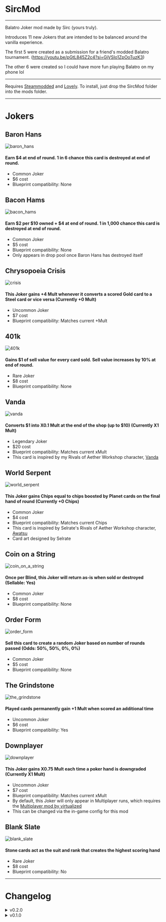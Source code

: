 # SircMod
-----
Balatro Joker mod made by Sirc (yours truly).

Introduces 11 new Jokers that are intended to be balanced around the vanilla experience.

The first 5 were created as a submission for a friend's modded Balatro tournament. (https://youtu.be/pGtL845Z2c4?si=GjVSIo1ZpOoTuzK3)

The other 6 were created so I could have more fun playing Balatro on my phone lol

-----

Requires [Steammodded](https://github.com/Steamodded/smods) and [Lovely](https://github.com/ethangreen-dev/lovely-injector). To install, just drop the SircMod folder into the mods folder.

-----
# Jokers

## Baron Hans
![baron_hans](https://github.com/user-attachments/assets/6bdf9cb7-ac31-4d2a-8f3c-1ae517450942)

#### Earn $4 at end of round. 1 in 6 chance this card is destroyed at end of round.
- Common Joker
- $6 cost
- Blueprint compatibility: None

## Bacon Hams
![bacon_hams](https://github.com/user-attachments/assets/0e5795f9-a788-4fe8-804e-46eff00eb207)
#### Earn $2 per $10 owned + $4 at end of round. 1 in 1,000 chance this card is destroyed at end of round.
- Common Joker
- $5 cost
- Blueprint compatibility: None
- Only appears in drop pool once Baron Hans has destroyed itself

## Chrysopoeia Crisis
![crisis](https://github.com/user-attachments/assets/6d56b966-e5a2-4ac9-9b9c-87b2cc4c4c45)
#### This Joker gains +4 Mult whenever it converts a scored Gold card to a Steel card or vice versa (Currently +0 Mult)
- Uncommon Joker
- $7 cost
- Blueprint compatibility: Matches current +Mult

## 401k
![401k](https://github.com/user-attachments/assets/580ed58c-88d3-4655-ab26-395c796738d0)
#### Gains $1 of sell value for every card sold. Sell value increases by 10% at end of round.
- Rare Joker
- $8 cost
- Blueprint compatibility: None

## Vanda
![vanda](https://github.com/user-attachments/assets/c2e1a985-0fff-47a5-83bf-bdd4df2b0c08)
#### Converts $1 into X0.1 Mult at the end of the shop (up to $10) (Currently X1 Mult)
- Legendary Joker
- $20 cost
- Blueprint compatibility: Matches current xMult
- This card is inspired by my Rivals of Aether Workshop character, [Vanda](https://steamcommunity.com/sharedfiles/filedetails/?id=2680107210)

## World Serpent
![world_serpent](https://github.com/user-attachments/assets/6fde0379-e778-43f2-a146-0fb0cadbed2d)
#### This Joker gains Chips equal to chips boosted by Planet cards on the final hand of round (Currently +0 Chips)
- Common Joker
- $4 cost
- Blueprint compatibility: Matches current Chips
- This card is inspired by Selrate's Rivals of Aether Workshop character, [Awatsu](https://steamcommunity.com/sharedfiles/filedetails/?id=3118680316)
- Card art designed by Selrate

## Coin on a String
![coin_on_a_string](https://github.com/user-attachments/assets/6fd546db-0cca-4808-802f-019b5c913ed5)
#### Once per Blind, this Joker will return as-is when sold or destroyed (Sellable: Yes)
- Common Joker
- $8 cost
- Blueprint compatibility: None

## Order Form
![order_form](https://github.com/user-attachments/assets/8699ec28-85b3-4299-a71c-8eb696d80386)
#### Sell this card to create a random Joker based on number of rounds passed (Odds: 50%, 50%, 0%, 0%)
- Common Joker
- $5 cost
- Blueprint compatibility: None

## The Grindstone
![the_grindstone](https://github.com/user-attachments/assets/8eb03441-21e8-4740-995f-f8e680b0e793)
#### Played cards permanently gain +1 Mult when scored an additional time
- Uncommon Joker
- $6 cost
- Blueprint compatibility: Yes

## Downplayer
![downplayer](https://github.com/user-attachments/assets/b0733fe3-1c94-4185-8421-4ba097d0756c)
#### This Joker gains X0.75 Mult each time a poker hand is downgraded (Currently X1 Mult)
- Uncommon Joker
- $7 cost
- Blueprint compatibility: Matches current xMult
- By default, this Joker will only appear in Multiplayer runs, which requires the [Multiplayer mod by virtualized](https://github.com/Balatro-Multiplayer/BalatroMultiplayer)
- This can be changed via the in-game config for this mod

## Blank Slate
![blank_slate](https://github.com/user-attachments/assets/d42acc35-abf8-4d3f-b5f0-56a347247c2c)
#### Stone cards act as the suit and rank that creates the highest scoring hand
- Rare Joker
- $8 cost
- Blueprint compatibility: No


-----
# Changelog

<details>
<summary>v0.2.0</summary>
<br>

- Added 6 new Jokers: World Serpent, Coin on a String, Order Form, The Grindstone, Downplayer, and Blank Slate

- Updated Chrysopoeia Crisis to also convert Steel Cards back into Gold cards, but scales slower

  - This simultaneously adds a bit more versatility to the card while also making it easier to use overall (previously, it became really strong with specific Jokers and was otherwise borderline useless to take)

- Updated 401k to not steal $1 whenever a card is sold

  - The idea was that you were investing the dollar in your 401k, but the card's description did not convey this information and it was simply obtuse

- Added a working in-game config for the mod

  - Each Joker can be individually included or excluded from the pool
 
  - Downplayer can be set to appear only in Multiplayer runs, or also in Singleplayer runs

  - Config options appear in the Joker's description

- Updated code internally to be more compatible with SMODS

</details>

<details>
<summary>v0.1.0</summary>
<br>

- Original release

- Is probably not called 0.1.0 in code
</details>
